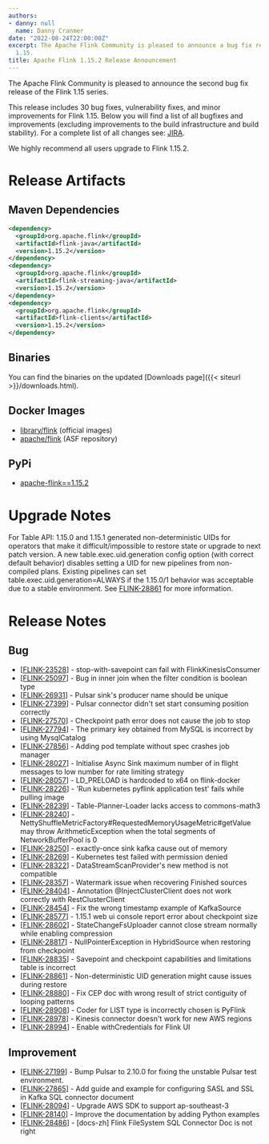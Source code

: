 ```yaml
---
authors:
- danny: null
  name: Danny Cranmer
date: "2022-08-24T22:00:00Z"
excerpt: The Apache Flink Community is pleased to announce a bug fix release for Flink
  1.15.
title: Apache Flink 1.15.2 Release Announcement
---
```


The Apache Flink Community is pleased to announce the second bug fix release of the Flink 1.15 series.

This release includes 30 bug fixes, vulnerability fixes, and minor improvements for Flink 1.15.
Below you will find a list of all bugfixes and improvements (excluding improvements to the build infrastructure and build stability). For a complete list of all changes see:
[JIRA](https://issues.apache.org/jira/secure/ReleaseNote.jspa?projectId=12315522&version=12351829).

We highly recommend all users upgrade to Flink 1.15.2.

# Release Artifacts

## Maven Dependencies

```xml
<dependency>
  <groupId>org.apache.flink</groupId>
  <artifactId>flink-java</artifactId>
  <version>1.15.2</version>
</dependency>
<dependency>
  <groupId>org.apache.flink</groupId>
  <artifactId>flink-streaming-java</artifactId>
  <version>1.15.2</version>
</dependency>
<dependency>
  <groupId>org.apache.flink</groupId>
  <artifactId>flink-clients</artifactId>
  <version>1.15.2</version>
</dependency>
```

## Binaries

You can find the binaries on the updated [Downloads page]({{< siteurl >}}/downloads.html).

## Docker Images

* [library/flink](https://hub.docker.com/_/flink?tab=tags&page=1&name=1.15.2) (official images)
* [apache/flink](https://hub.docker.com/r/apache/flink/tags?page=1&name=1.15.2) (ASF repository)

## PyPi

* [apache-flink==1.15.2](https://pypi.org/project/apache-flink/1.15.2/)

# Upgrade Notes

For Table API: 1.15.0 and 1.15.1 generated non-deterministic UIDs for operators that 
make it difficult/impossible to restore state or upgrade to next patch version. A new 
table.exec.uid.generation config option (with correct default behavior) disables setting
a UID for new pipelines from non-compiled plans. Existing pipelines can set 
table.exec.uid.generation=ALWAYS if the 1.15.0/1 behavior was acceptable due to a stable
environment. See <a href="https://issues.apache.org/jira/browse/FLINK-28861">FLINK-28861</a>
for more information.

# Release Notes
          
<h2>        Bug
</h2>
<ul>
<li>[<a href='https://issues.apache.org/jira/browse/FLINK-23528'>FLINK-23528</a>] -         stop-with-savepoint can fail with FlinkKinesisConsumer
</li>
<li>[<a href='https://issues.apache.org/jira/browse/FLINK-25097'>FLINK-25097</a>] -         Bug in inner join when the filter condition is boolean type
</li>
<li>[<a href='https://issues.apache.org/jira/browse/FLINK-26931'>FLINK-26931</a>] -         Pulsar sink&#39;s producer name should be unique
</li>
<li>[<a href='https://issues.apache.org/jira/browse/FLINK-27399'>FLINK-27399</a>] -         Pulsar connector didn&#39;t set start consuming position correctly
</li>
<li>[<a href='https://issues.apache.org/jira/browse/FLINK-27570'>FLINK-27570</a>] -         Checkpoint path error does not cause the job to stop
</li>
<li>[<a href='https://issues.apache.org/jira/browse/FLINK-27794'>FLINK-27794</a>] -         The primary key obtained from MySQL is incorrect by using MysqlCatalog
</li>
<li>[<a href='https://issues.apache.org/jira/browse/FLINK-27856'>FLINK-27856</a>] -         Adding pod template without spec crashes job manager
</li>
<li>[<a href='https://issues.apache.org/jira/browse/FLINK-28027'>FLINK-28027</a>] -         Initialise Async Sink maximum number of in flight messages to low number for rate limiting strategy
</li>
<li>[<a href='https://issues.apache.org/jira/browse/FLINK-28057'>FLINK-28057</a>] -         LD_PRELOAD is hardcoded to x64 on flink-docker
</li>
<li>[<a href='https://issues.apache.org/jira/browse/FLINK-28226'>FLINK-28226</a>] -         &#39;Run kubernetes pyflink application test&#39; fails while pulling image
</li>
<li>[<a href='https://issues.apache.org/jira/browse/FLINK-28239'>FLINK-28239</a>] -         Table-Planner-Loader lacks access to commons-math3
</li>
<li>[<a href='https://issues.apache.org/jira/browse/FLINK-28240'>FLINK-28240</a>] -         NettyShuffleMetricFactory#RequestedMemoryUsageMetric#getValue may throw ArithmeticException when the total segments of NetworkBufferPool is 0
</li>
<li>[<a href='https://issues.apache.org/jira/browse/FLINK-28250'>FLINK-28250</a>] -         exactly-once sink kafka cause out of memory
</li>
<li>[<a href='https://issues.apache.org/jira/browse/FLINK-28269'>FLINK-28269</a>] -         Kubernetes test failed with permission denied
</li>
<li>[<a href='https://issues.apache.org/jira/browse/FLINK-28322'>FLINK-28322</a>] -         DataStreamScanProvider&#39;s new method is not compatible
</li>
<li>[<a href='https://issues.apache.org/jira/browse/FLINK-28357'>FLINK-28357</a>] -         Watermark issue when recovering Finished sources
</li>
<li>[<a href='https://issues.apache.org/jira/browse/FLINK-28404'>FLINK-28404</a>] -         Annotation @InjectClusterClient does not work correctly with RestClusterClient
</li>
<li>[<a href='https://issues.apache.org/jira/browse/FLINK-28454'>FLINK-28454</a>] -         Fix the wrong timestamp example of KafkaSource
</li>
<li>[<a href='https://issues.apache.org/jira/browse/FLINK-28577'>FLINK-28577</a>] -         1.15.1 web ui console report error about checkpoint size
</li>
<li>[<a href='https://issues.apache.org/jira/browse/FLINK-28602'>FLINK-28602</a>] -         StateChangeFsUploader cannot close stream normally while enabling compression
</li>
<li>[<a href='https://issues.apache.org/jira/browse/FLINK-28817'>FLINK-28817</a>] -         NullPointerException in HybridSource when restoring from checkpoint
</li>
<li>[<a href='https://issues.apache.org/jira/browse/FLINK-28835'>FLINK-28835</a>] -         Savepoint and checkpoint capabilities and limitations table is incorrect
</li>
<li>[<a href='https://issues.apache.org/jira/browse/FLINK-28861'>FLINK-28861</a>] -         Non-deterministic UID generation might cause issues during restore
</li>
<li>[<a href='https://issues.apache.org/jira/browse/FLINK-28880'>FLINK-28880</a>] -         Fix CEP doc with wrong result of strict contiguity of looping patterns
</li>
<li>[<a href='https://issues.apache.org/jira/browse/FLINK-28908'>FLINK-28908</a>] -         Coder for LIST type is incorrectly chosen is PyFlink
</li>
<li>[<a href='https://issues.apache.org/jira/browse/FLINK-28978'>FLINK-28978</a>] -         Kinesis connector doesn&#39;t work for new AWS regions
</li>
<li>[<a href='https://issues.apache.org/jira/browse/FLINK-28994'>FLINK-28994</a>] -         Enable withCredentials for Flink UI
</li>
</ul>
                
<h2>        Improvement
</h2>
<ul>
<li>[<a href='https://issues.apache.org/jira/browse/FLINK-27199'>FLINK-27199</a>] -         Bump Pulsar to 2.10.0 for fixing the unstable Pulsar test environment.
</li>
<li>[<a href='https://issues.apache.org/jira/browse/FLINK-27865'>FLINK-27865</a>] -         Add guide and example for configuring SASL and SSL in Kafka SQL connector document
</li>
<li>[<a href='https://issues.apache.org/jira/browse/FLINK-28094'>FLINK-28094</a>] -         Upgrade AWS SDK to support ap-southeast-3 
</li>
<li>[<a href='https://issues.apache.org/jira/browse/FLINK-28140'>FLINK-28140</a>] -         Improve the documentation by adding Python examples
</li>
<li>[<a href='https://issues.apache.org/jira/browse/FLINK-28486'>FLINK-28486</a>] -         [docs-zh] Flink FileSystem SQL Connector Doc is not right
</li>
</ul>